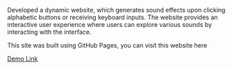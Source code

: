 Developed a dynamic website, which generates sound effects upon clicking alphabetic buttons or receiving keyboard inputs. The website provides an interactive user experience where users can explore various sounds by interacting with the interface.

This site was built using GitHub Pages, you can visit this website here


[Demo Link](https://divyasrilalam.github.io/Interactive-Sound-Website/)
